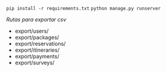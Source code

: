 ```pip install -r requirements.txt```
```python manage.py runserver```

*Rutas para exportar csv*
- export/users/ 
- export/packages/ 
- export/reservations/ 
- export/itineraries/
- export/payments/
- export/surveys/
